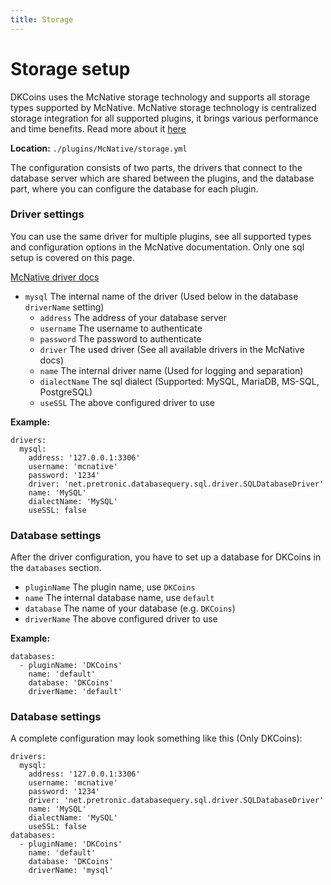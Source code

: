 ```yaml
---
title: Storage
---
```


# Storage setup

DKCoins uses the McNative storage technology and supports all storage types supported by McNative. McNative storage technology 
is centralized storage integration for all supported plugins, it brings various performance and time benefits. Read more about it [here](https://github.com/McNative/McNative/wiki/Storage-Configuration)

**Location:** ``./plugins/McNative/storage.yml``

The configuration consists of two parts, the drivers that connect to the database server which are
shared between the plugins, and the database part, where you can configure the database for each plugin.

### **Driver settings**

You can use the same driver for multiple plugins, see all supported types and configuration options in the McNative documentation. Only one sql setup is covered on this page.

[McNative driver docs](https://github.com/McNative/McNative/wiki/Storage-Configuration)

* ``mysql`` The internal name of the driver (Used below in the database `driverName` setting)
  * ``address`` The address of your database server
  * ``username`` The username to authenticate 
  * ``password`` The password to authenticate
  * ``driver`` The used driver (See all available drivers in the McNative docs)
  * ``name`` The internal driver name (Used for logging and separation)
  * ``dialectName`` The sql dialect (Supported: MySQL, MariaDB, MS-SQL, PostgreSQL)
  * ``useSSL`` The above configured driver to use
    
**Example:**
```
drivers: 
  mysql: 
    address: '127.0.0.1:3306'
    username: 'mcnative'
    password: '1234'
    driver: 'net.pretronic.databasequery.sql.driver.SQLDatabaseDriver'
    name: 'MySQL'
    dialectName: 'MySQL'
    useSSL: false
```

### **Database settings**

After the driver configuration, you have to set up a database for DKCoins in the `databases` section.

* ``pluginName`` The plugin name, use `DKCoins`
* ``name`` The internal database name, use `default`
* ``database`` The name of your database (e.g. `DKCoins`)
* ``driverName`` The above configured driver to use

**Example:**
```
databases: 
  - pluginName: 'DKCoins'
    name: 'default'
    database: 'DKCoins'
    driverName: 'default'
```

### **Database settings**
A complete configuration may look something like this (Only DKCoins):

```
drivers: 
  mysql: 
    address: '127.0.0.1:3306'
    username: 'mcnative'
    password: '1234'
    driver: 'net.pretronic.databasequery.sql.driver.SQLDatabaseDriver'
    name: 'MySQL'
    dialectName: 'MySQL'
    useSSL: false
databases: 
  - pluginName: 'DKCoins'
    name: 'default'
    database: 'DKCoins'
    driverName: 'mysql'
```
